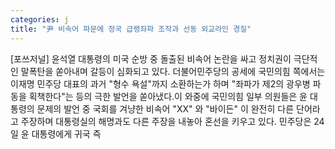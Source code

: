 ```yaml
---
categories: j
title: "尹 비속어 파문에 정국 급랭좌파 조작과 선동 외교라인 경질"
---
```

[포쓰저널] 윤석열 대통령의 미국 순방 중 돌출된 비속어 논란을 싸고 정치권이 극단적인 말폭탄을 쏟아내며 갈등이 심화되고 있다. 더불어민주당의 공세에 국민의힘 쪽에서는이재명 민주당 대표의 과거 "형수 욕설"까지 소환하는가 하며 "좌파가 제2의 광우병 파동을 획책한다"는 등의 극한 발언을 쏟아냈다.이 와중에 국민의힘 일부 의원들은 윤 대통령의 문제의 발언 중 국회를 겨냥한 비속어 "XX" 와 "바이든" 이 완전히 다른 단어라고 주장하며 대통령실의 해명과도 다른 주장을 내놓아 혼선을 키우고 있다. 민주당은 24일 윤 대통령에게 귀국 즉